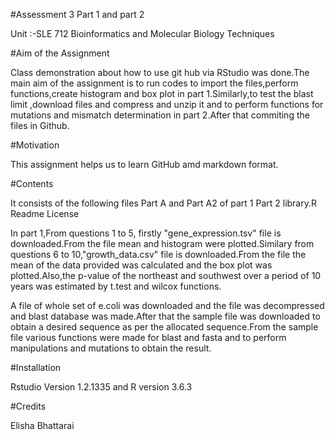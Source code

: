#Assessment 3 Part 1 and part 2

Unit :-SLE 712 Bioinformatics and Molecular Biology Techniques

#Aim of the Assignment

Class demonstration about how to use git hub via RStudio was done.The main aim of the assignment is to run codes to import the files,perform functions,create histogram and box plot in part 1.Similarly,to test the blast limit ,download files and compress and unzip it and to perform functions for mutations and mismatch determination in part 2.After that commiting the files in Github.

#Motivation

This assignment helps us to learn GitHub amd markdown format.

#Contents

It consists of the following files
Part A and Part A2 of part 1
Part 2 library.R
Readme
License

In part 1,From questions 1 to 5, firstly "gene_expression.tsv" file is downloaded.From the file mean and histogram were plotted.Similary from questions 6 to 10,"growth_data.csv" file is downloaded.From the file the mean of the data provided was calculated and the box plot was plotted.Also,the p-value of the northeast and southwest over a period of 10 years was estimated by t.test and wilcox functions.

 A file of whole set of e.coli was downloaded and the file was decompressed and blast database was made.After that the sample file was downloaded to obtain a desired sequence as per the allocated sequence.From the sample file various functions were made for blast and fasta and to perform manipulations and mutations to obtain the result.


#Installation

Rstudio Version 1.2.1335 and R version 3.6.3

#Credits

Elisha Bhattarai









